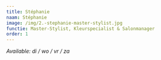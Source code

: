 ```yaml
---
title: Stéphanie
naam: Stéphanie
image: /img/2.-stephanie-master-stylist.jpg
functie: Master-Stylist, Kleurspecialist & Salonmanager
order: 1
---
```


*Available: di / wo / vr / za*